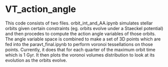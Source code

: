 # VT_action_angle
This code consists of two files. orbit_int_and_AA.ipynb simulates stellar orbits given certain constraints (eg. orbits evolve under a Staeckel potential) and then procedes to compute the action angle variables of those orbits. The angle variable space is combined to make a set of 3D points which are fed into the paravt_final.ipynb to perform voronoi tessellations on those points. Currently, it does that for each quarter of the maximum orbit time which is 1 Gyr. It then plots the voronoi volumes distribution to look at its evolution as the orbits evolve.
